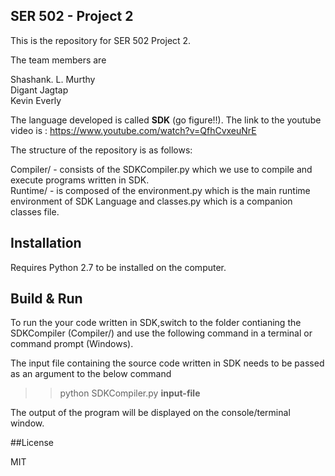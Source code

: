 ## SER 502 - Project 2  
This is the repository for SER 502 Project 2.  

The team members are  

Shashank. L. Murthy  
Digant Jagtap  
Kevin Everly  

The language developed is called **SDK** (go figure!!). The link to the youtube video is : https://www.youtube.com/watch?v=QfhCvxeuNrE

The structure of the repository is as follows:  

Compiler/ - consists of the SDKCompiler.py which we use to compile and execute programs written in SDK.  
Runtime/ - is composed of the environment.py which is the main runtime environment of SDK Language and classes.py which is a companion classes file.  

## Installation

Requires Python 2.7 to be installed on the computer.

## Build & Run

To run the your code written in SDK,switch to the folder contianing the SDKCompiler (Compiler/) and use the following command in a terminal or command prompt (Windows).  

The input file containing the source code written in SDK needs to be passed as an argument to the below command  

>>  python SDKCompiler.py **input-file**  

The output of the program will be displayed on the console/terminal window.  


##License

MIT
